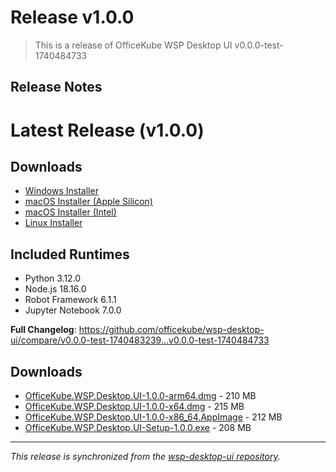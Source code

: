 # Release v1.0.0


> This is a release of OfficeKube WSP Desktop UI v0.0.0-test-1740484733

## Release Notes

# Latest Release (v1.0.0)

## Downloads
- [Windows Installer](https://github.com/officekube/wsp-desktop-ui/releases/download/v0.0.0-test-1740484733/OfficeKube.WSP.Desktop.UI-Setup-1.0.0.exe)
- [macOS Installer (Apple Silicon)](https://github.com/officekube/wsp-desktop-ui/releases/download/v0.0.0-test-1740484733/OfficeKube.WSP.Desktop.UI-1.0.0-x64.dmg)
- [macOS Installer (Intel)](https://github.com/officekube/wsp-desktop-ui/releases/download/v0.0.0-test-1740484733/OfficeKube.WSP.Desktop.UI-1.0.0-arm64.dmg)
- [Linux Installer](https://github.com/officekube/wsp-desktop-ui/releases/download/v0.0.0-test-1740484733/OfficeKube.WSP.Desktop.UI-1.0.0-x86_64.AppImage)

## Included Runtimes
- Python 3.12.0
- Node.js 18.16.0
- Robot Framework 6.1.1
- Jupyter Notebook 7.0.0

**Full Changelog**: https://github.com/officekube/wsp-desktop-ui/compare/v0.0.0-test-1740483239...v0.0.0-test-1740484733

## Downloads

- [OfficeKube.WSP.Desktop.UI-1.0.0-arm64.dmg](https://github.com/officekube/wsp-desktop-ui/releases/download/v0.0.0-test-1740484733/OfficeKube.WSP.Desktop.UI-1.0.0-arm64.dmg) - 210 MB
- [OfficeKube.WSP.Desktop.UI-1.0.0-x64.dmg](https://github.com/officekube/wsp-desktop-ui/releases/download/v0.0.0-test-1740484733/OfficeKube.WSP.Desktop.UI-1.0.0-x64.dmg) - 215 MB
- [OfficeKube.WSP.Desktop.UI-1.0.0-x86_64.AppImage](https://github.com/officekube/wsp-desktop-ui/releases/download/v0.0.0-test-1740484733/OfficeKube.WSP.Desktop.UI-1.0.0-x86_64.AppImage) - 212 MB
- [OfficeKube.WSP.Desktop.UI-Setup-1.0.0.exe](https://github.com/officekube/wsp-desktop-ui/releases/download/v0.0.0-test-1740484733/OfficeKube.WSP.Desktop.UI-Setup-1.0.0.exe) - 208 MB

---
*This release is synchronized from the [wsp-desktop-ui repository](https://github.com/officekube/wsp-desktop-ui/releases/tag/v0.0.0-test-1740484733).*
